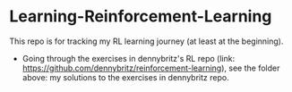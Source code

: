 # Learning-Reinforcement-Learning

This repo is for tracking my RL learning journey (at least at the beginning).


- Going through the exercises in dennybritz's RL repo (link: https://github.com/dennybritz/reinforcement-learning), see the folder above: my solutions to the exercises in dennybritz repo.

